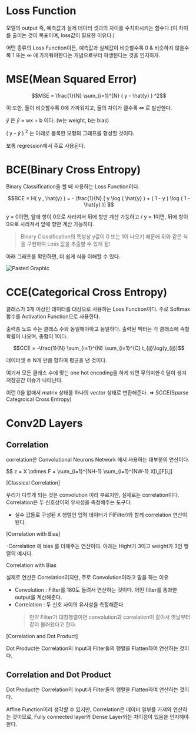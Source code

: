 # Loss Function

모델의 output 즉, 예측값과 실제 데이터 셋과의 차이를 수치화시키는 함수다.(이 차이를 출이는 것이 목표이며, loss값이 필요한 이유다.)

어떤 종류의 Loss Function이든, 예측값과 실제값이 비슷할수록 0 & 비슷하지 않을수록 1 또는 $\infty$ 에 가까워야한다는 개념으로부터 파생된다는 것을 인지하자.

# MSE(Mean Squared Error)

$$MSE = \frac{1}{N} \sum_{i=1}^{N} ( y - \hat{y} ) ^2$$

이 또한, 둘이 비슷할수록 0에 가까워지고, 둘의 차이가 클수록 $\infty$ 로 발산한다.

$\hat{y}$ 은 $\hat{y}$ = wx + b 이다. (w는 weight, b는 bias)

( y - $\hat{y}$ ) $^2$ 는 아래로 볼록한 모형의 그래프를 형성할 것이다.

보통 regression에서 주로 사용된다.

# BCE(Binary Cross Entropy)

Binary Classification을 할 때 사용하는 Loss Function이다.

$$BCE = H( y , \hat{y} ) = - \frac{1}{N} [ y \log ( \hat{y} ) + ( 1 - y ) \log ( 1 - \hat{y} )] $$

y = 0이면, 앞에 항이 0으로 사라져서 뒤에 항만 계산 가능하고 / y = 1이면, 뒤에 항이 0으로 사라져서 앞에 항만 계산 가능하다.

 > Binary Classification의 특성상 y값이 0 또는 1이 나오기 때문에 위와 같은 식을 구현하여 Loss 값을 추출할 수 있게 됨!

아래 그래프를 확인하면, 더 쉽게 식을 이해할 수 있다.

![Pasted Graphic](https://user-images.githubusercontent.com/49609175/210971610-3b0b8e23-a1ce-4aad-987c-abaaa0caf924.png)

# CCE(Categorical Cross Entropy)

클래스가 3개 이상인 데이터를 대상으로 사용하는 Loss Function이다. 주로 Softmax함수를 Activation Function으로 사용한다.

출력층 노드 수는 클래스 수와 동일해야하고 동일하다. 출력된 벡터는 각 클래스에 속할 확률이 나오며, 총합이 1이다.

$$CCE = -\frac{1}{N} \sum_{i=1}^{N} \sum_{i=1}^{C} t_{ij}\log(y_{ij})$$

데이터셋 수 N개 만큼 합하여 평균을 낸 것이다.

여기서 모든 클래스 수에 맞는 one hot encoding을 하게 되면 무의미한 0 달이 생겨 저장공간 이슈가 나타난다.

이런 0을 없애서 matrix 상태를 하나의 vector 상태로 변환해준다. $\Rightarrow$ SCCE(Sparse Categroical Cross Entropy)


# Conv2D Layers

## Correlation

correlation은 Convolutional Neurons Network 에서 사용하는 대부분의 연산이다.

$$ z = X \otimes F = \sum_{i=1}^{NH-1} \sum_{i=1}^{NW-1} X[i,j]F[i,j]
 
[Classical Correlation]

우리가 다루게 되는 것은 convolution 이라 부르지만, 실제로는 correlation이다.
Correlation은 두 신호상이의 유사성을 측정해주는 도구다.
 
  - 실수 값들로 구성된 X 행렬인 입력 데이터가 F(Filter)와 함께 correlation 연산이 된다.

[Correlation with Bias]

 
 -Correlation 에 bias 를 더해주는 연산이다. 아래는 Hight가 3이고 weight가 3인 행렬의 예시다.
 

Correlation with Bias
 
실제로 연산은 Correlation이지만, 주로 Convolution이라고 말을 하는 이유
 
- Convolution : Filter를 180도 돌려서 연산하는 것이다. 어떤 filter를 통과한 output을 계산해준다.
- Correlation : 두 신호 사이의 유사성을 측정해준다.
   > 만약 Filter가 대칭행렬이면 convolution과 correlation이 같아서 옛날부터 같이 불러왔다고 한다.
  
[Correlation and Dot Product]

 
 Dot Product는 Correlation의 Input과 Filter들의 행렬을 Flatten하여 연산하는 것이다.
 

## Correlation and Dot Product

 Dot Product는 Correlation의 Input과 Filter들의 행렬을 Flatten하여 연산하는 것이다.
 
Affine Function이라 생각할 수 있지만, Correlation은 데이터 일부를 가져와 연산하는 것이므로, Fully connected layer와 Dense Layer와는 차이점이 있음을 인지해야한다.
